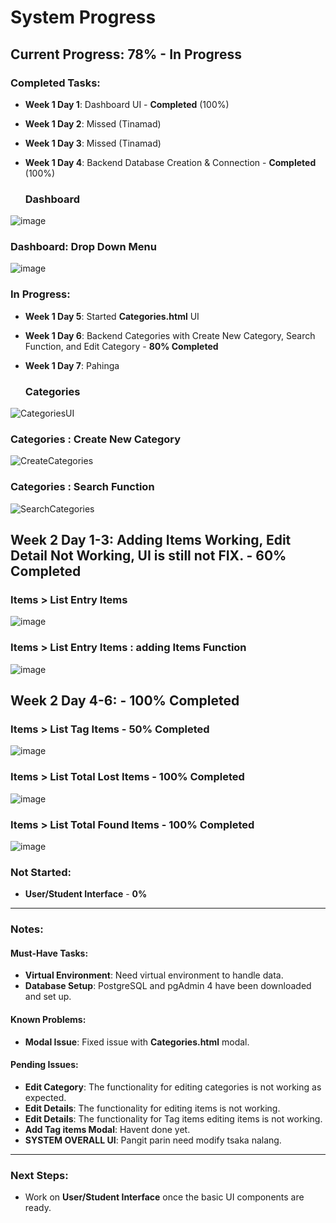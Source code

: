 # System Progress

## Current Progress: 78% - In Progress

### Completed Tasks:
- **Week 1 Day 1**: Dashboard UI - **Completed** (100%)
- **Week 1 Day 2**: Missed (Tinamad)
- **Week 1 Day 3**: Missed (Tinamad)
- **Week 1 Day 4**: Backend Database Creation & Connection - **Completed** (100%)

  ### Dashboard
![image](https://github.com/user-attachments/assets/e3613f0f-ded4-44e0-b844-5f5d4c74e047)

  ### Dashboard: Drop Down Menu
![image](https://github.com/user-attachments/assets/e195088f-7c61-4204-add9-614b91fffa06)


### In Progress:
- **Week 1 Day 5**: Started **Categories.html** UI
- **Week 1 Day 6**: Backend Categories with Create New Category, Search Function, and Edit Category - **80% Completed**
- **Week 1 Day 7**: Pahinga

   ### Categories 
![CategoriesUI](https://github.com/user-attachments/assets/7084f957-0b7a-4779-abd7-836fdb9ca8b8)

   ### Categories : Create New Category
![CreateCategories](https://github.com/user-attachments/assets/aaf2d865-5723-471f-849a-3f2566ab5e99)

   ### Categories : Search Function
![SearchCategories](https://github.com/user-attachments/assets/4772bb91-87d3-4851-84ff-c000219817a9)

## **Week 2 Day 1-3**: Adding Items Working, Edit Detail Not Working, UI is still not FIX. - **60% Completed**

   ### Items > List Entry Items  
![image](https://github.com/user-attachments/assets/82b38c36-ab61-4f7b-a844-9128e32fc206)

  ### Items > List Entry Items : adding Items Function
![image](https://github.com/user-attachments/assets/3bfd2268-3bac-4dec-a4e6-e2e565da1858)

## **Week 2 Day 4-6**: - **100% Completed**

 ### Items > List Tag Items - **50% Completed**
![image](https://github.com/user-attachments/assets/2c0c185e-194d-4e33-af60-d2630c4c55ca)

 ### Items > List Total Lost Items - **100% Completed**
![image](https://github.com/user-attachments/assets/72e3344e-bdd8-440b-976d-5b3a20f2075a)

 ### Items > List Total Found Items - **100% Completed**
![image](https://github.com/user-attachments/assets/0b3d0a51-90e0-4371-acce-774f15a83070)


### Not Started:
- **User/Student Interface** - **0%**

---

### Notes:

#### **Must-Have Tasks:**
- **Virtual Environment**: Need virtual environment to handle data.
- **Database Setup**: PostgreSQL and pgAdmin 4 have been downloaded and set up.

#### **Known Problems:**
- **Modal Issue**: Fixed issue with **Categories.html** modal.

#### **Pending Issues:**
- **Edit Category**: The functionality for editing categories is not working as expected.
- **Edit Details**: The functionality for editing items is not working.
- **Edit Details**: The functionality for Tag items editing items is not working.
- **Add Tag items Modal**: Havent done yet.
- **SYSTEM OVERALL UI**: Pangit parin need modify tsaka nalang.  

---

### Next Steps:

- Work on **User/Student Interface** once the basic UI components are ready.

